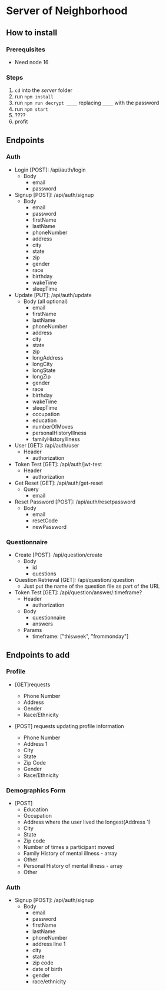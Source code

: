 # Server of Neighborhood

## How to install

### Prerequisites
- Need node 16

### Steps
1. `cd` into the *server* folder
2. run `npm install`
3. run `npm run decrypt ____` replacing `____` with the password
5. run `npm start`
6. ????
7. profit

## Endpoints

### Auth
- Login [POST]: /api/auth/login
    - Body
        - email
        - password
- Signup [POST]: /api/auth/signup
    - Body
        - email
        - password
        - firstName
        - lastName
        - phoneNumber
        - address
        - city
        - state
        - zip
        - gender
        - race
        - birthday
        - wakeTime
        - sleepTime
- Update [PUT]: /api/auth/update
    - Body (all optional)
        - email
        - firstName
        - lastName
        - phoneNumber
        - address
        - city
        - state
        - zip
        - longAddress
        - longCity
        - longState
        - longZip
        - gender
        - race
        - birthday
        - wakeTime
        - sleepTime
        - occupation
        - education
        - numberOfMoves
        - personalHistoryIllness
        - familyHistoryIllness
- User [GET]: /api/auth/user
    - Header
        - authorization
- Token Test [GET]: /api/auth/jwt-test
    - Header
        - authorization
- Get Reset [GET]: /api/auth/get-reset
    - Query
        - email
- Reset Password [POST]: /api/auth/resetpassword
    - Body
        - email
        - resetCode
        - newPassword

### Questionnaire
- Create [POST]: /api/question/create
    - Body
        - id
        - questions
- Question Retrieval [GET]: /api/question/:question
    - Just put the name of the question file as part of the URL
- Token Test [GET]: /api/question/answer/:timeframe?
    - Header
        - authorization
    - Body
        - questionnaire
        - answers
    - Params
        - timeframe: ["thisweek", "frommonday"]

## Endpoints to add

### Profile

- [GET]requests
  - Phone Number
  - Address
  - Gender
  - Race/Ethnicity

- [POST] requests updating profile information
   - Phone Number
   - Address 1
   - City
   - State
   - Zip Code
   - Gender 
   - Race/Ethnicity

### Demographics Form

- [POST] 
  - Education
  - Occupation
  - Address where the user lived the longest(Address 1)
  - City
  - State
  - Zip code 
  - Number of times a participant moved
  - Family History of mental illness - array
  - Other
  - Personal History of mental illness - array
  - Other
### Auth
- Signup [POST]: /api/auth/signup
    - Body
        - email
        - password
        - firstName
        - lastName
        - phoneNumber
        - address line 1
        - city
        - state
        - zip code
        - date of birth
        - gender
        - race/ethnicity
